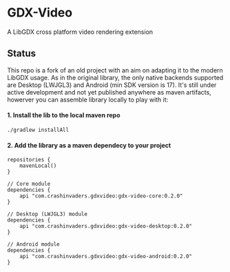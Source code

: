 # GDX-Video
A LibGDX cross platform video rendering extension

## Status
This repo is a fork of an old project with an aim on adapting it to the modern LibGDX usage.
As in the original library, the only native backends supported are Desktop (LWJGL3) and Android (min SDK version is 17).
It's still under active development and not yet published anywhere as maven artifacts, howerver you can assemble library locally to play with it:

#### 1. Install the lib to the local maven repo
`./gradlew installAll`

#### 2. Add the library as a maven dependecy to your project
```
repositories {
    mavenLocal()
}

// Core module
dependencies {
    api "com.crashinvaders.gdxvideo:gdx-video-core:0.2.0"
}

// Desktop (LWJGL3) module
dependencies {
    api "com.crashinvaders.gdxvideo:gdx-video-desktop:0.2.0"
}

// Android module
dependencies {
    api "com.crashinvaders.gdxvideo:gdx-video-android:0.2.0"
}
```
